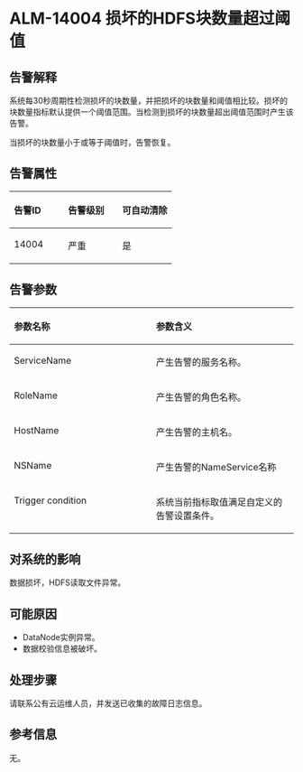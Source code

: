 # ALM-14004 损坏的HDFS块数量超过阈值<a name="ZH-CN_TOPIC_0093195050"></a>

## 告警解释<a name="zh-cn_topic_0035998724_section31497787"></a>

系统每30秒周期性检测损坏的块数量，并把损坏的块数量和阈值相比较。损坏的块数量指标默认提供一个阈值范围。当检测到损坏的块数量超出阈值范围时产生该告警。

当损坏的块数量小于或等于阈值时，告警恢复。

## 告警属性<a name="zh-cn_topic_0035998724_section15044627"></a>

<a name="zh-cn_topic_0035998724_table32368095"></a>
<table><thead align="left"><tr id="zh-cn_topic_0035998724_row53402119"><th class="cellrowborder" valign="top" width="33.33333333333333%" id="mcps1.1.4.1.1"><p id="zh-cn_topic_0035998724_p30604389"><a name="zh-cn_topic_0035998724_p30604389"></a><a name="zh-cn_topic_0035998724_p30604389"></a>告警ID</p>
</th>
<th class="cellrowborder" valign="top" width="33.33333333333333%" id="mcps1.1.4.1.2"><p id="zh-cn_topic_0035998724_p63036484"><a name="zh-cn_topic_0035998724_p63036484"></a><a name="zh-cn_topic_0035998724_p63036484"></a>告警级别</p>
</th>
<th class="cellrowborder" valign="top" width="33.33333333333333%" id="mcps1.1.4.1.3"><p id="zh-cn_topic_0035998724_p5681612"><a name="zh-cn_topic_0035998724_p5681612"></a><a name="zh-cn_topic_0035998724_p5681612"></a>可自动清除</p>
</th>
</tr>
</thead>
<tbody><tr id="zh-cn_topic_0035998724_row57557412"><td class="cellrowborder" valign="top" width="33.33333333333333%" headers="mcps1.1.4.1.1 "><p id="zh-cn_topic_0035998724_p31638772"><a name="zh-cn_topic_0035998724_p31638772"></a><a name="zh-cn_topic_0035998724_p31638772"></a>14004</p>
</td>
<td class="cellrowborder" valign="top" width="33.33333333333333%" headers="mcps1.1.4.1.2 "><p id="zh-cn_topic_0035998724_p12603749"><a name="zh-cn_topic_0035998724_p12603749"></a><a name="zh-cn_topic_0035998724_p12603749"></a>严重</p>
</td>
<td class="cellrowborder" valign="top" width="33.33333333333333%" headers="mcps1.1.4.1.3 "><p id="zh-cn_topic_0035998724_p14270750"><a name="zh-cn_topic_0035998724_p14270750"></a><a name="zh-cn_topic_0035998724_p14270750"></a>是</p>
</td>
</tr>
</tbody>
</table>

## 告警参数<a name="zh-cn_topic_0035998724_section1183915"></a>

<a name="zh-cn_topic_0035998724_table15080136"></a>
<table><thead align="left"><tr id="zh-cn_topic_0035998724_row66592127"><th class="cellrowborder" valign="top" width="50%" id="mcps1.1.3.1.1"><p id="zh-cn_topic_0035998724_p25253189"><a name="zh-cn_topic_0035998724_p25253189"></a><a name="zh-cn_topic_0035998724_p25253189"></a>参数名称</p>
</th>
<th class="cellrowborder" valign="top" width="50%" id="mcps1.1.3.1.2"><p id="zh-cn_topic_0035998724_p32242465"><a name="zh-cn_topic_0035998724_p32242465"></a><a name="zh-cn_topic_0035998724_p32242465"></a>参数含义</p>
</th>
</tr>
</thead>
<tbody><tr id="zh-cn_topic_0035998724_row61502840"><td class="cellrowborder" valign="top" width="50%" headers="mcps1.1.3.1.1 "><p id="zh-cn_topic_0035998724_p15674164"><a name="zh-cn_topic_0035998724_p15674164"></a><a name="zh-cn_topic_0035998724_p15674164"></a>ServiceName</p>
</td>
<td class="cellrowborder" valign="top" width="50%" headers="mcps1.1.3.1.2 "><p id="zh-cn_topic_0035998724_p61647805"><a name="zh-cn_topic_0035998724_p61647805"></a><a name="zh-cn_topic_0035998724_p61647805"></a>产生告警的服务名称。</p>
</td>
</tr>
<tr id="zh-cn_topic_0035998724_row17959338"><td class="cellrowborder" valign="top" width="50%" headers="mcps1.1.3.1.1 "><p id="zh-cn_topic_0035998724_p45420240"><a name="zh-cn_topic_0035998724_p45420240"></a><a name="zh-cn_topic_0035998724_p45420240"></a>RoleName</p>
</td>
<td class="cellrowborder" valign="top" width="50%" headers="mcps1.1.3.1.2 "><p id="zh-cn_topic_0035998724_p55160823"><a name="zh-cn_topic_0035998724_p55160823"></a><a name="zh-cn_topic_0035998724_p55160823"></a>产生告警的角色名称。</p>
</td>
</tr>
<tr id="zh-cn_topic_0035998724_row26685362"><td class="cellrowborder" valign="top" width="50%" headers="mcps1.1.3.1.1 "><p id="zh-cn_topic_0035998724_p14030717"><a name="zh-cn_topic_0035998724_p14030717"></a><a name="zh-cn_topic_0035998724_p14030717"></a>HostName</p>
</td>
<td class="cellrowborder" valign="top" width="50%" headers="mcps1.1.3.1.2 "><p id="zh-cn_topic_0035998724_p62746268"><a name="zh-cn_topic_0035998724_p62746268"></a><a name="zh-cn_topic_0035998724_p62746268"></a>产生告警的主机名。</p>
</td>
</tr>
<tr id="zh-cn_topic_0035998724_row27845503"><td class="cellrowborder" valign="top" width="50%" headers="mcps1.1.3.1.1 "><p id="zh-cn_topic_0035998724_p40893240"><a name="zh-cn_topic_0035998724_p40893240"></a><a name="zh-cn_topic_0035998724_p40893240"></a>NSName</p>
</td>
<td class="cellrowborder" valign="top" width="50%" headers="mcps1.1.3.1.2 "><p id="zh-cn_topic_0035998724_p24018105"><a name="zh-cn_topic_0035998724_p24018105"></a><a name="zh-cn_topic_0035998724_p24018105"></a>产生告警的NameService名称</p>
</td>
</tr>
<tr id="zh-cn_topic_0035998724_row14836356"><td class="cellrowborder" valign="top" width="50%" headers="mcps1.1.3.1.1 "><p id="zh-cn_topic_0035998724_p60894213"><a name="zh-cn_topic_0035998724_p60894213"></a><a name="zh-cn_topic_0035998724_p60894213"></a>Trigger condition</p>
</td>
<td class="cellrowborder" valign="top" width="50%" headers="mcps1.1.3.1.2 "><p id="zh-cn_topic_0035998724_p33484259"><a name="zh-cn_topic_0035998724_p33484259"></a><a name="zh-cn_topic_0035998724_p33484259"></a>系统当前指标取值满足自定义的告警设置条件。</p>
</td>
</tr>
</tbody>
</table>

## 对系统的影响<a name="zh-cn_topic_0035998724_section10655236"></a>

数据损坏，HDFS读取文件异常。

## 可能原因<a name="zh-cn_topic_0035998724_section28788263"></a>

-   DataNode实例异常。
-   数据校验信息被破坏。

## 处理步骤<a name="zh-cn_topic_0035998724_section57767782"></a>

请联系公有云运维人员，并发送已收集的故障日志信息。

## 参考信息<a name="zh-cn_topic_0035998724_section50147992"></a>

无。

